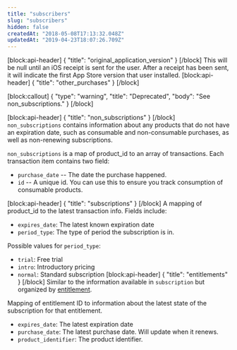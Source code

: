 ```yaml
---
title: "subscribers"
slug: "subscribers"
hidden: false
createdAt: "2018-05-08T17:13:32.048Z"
updatedAt: "2019-04-23T18:07:26.709Z"
---
```

[block:api-header]
{
  "title": "original_application_version"
}
[/block]
This will be null until an iOS receipt is sent for the user. After a receipt has been sent, it will indicate the first App Store version that user installed.
[block:api-header]
{
  "title": "other_purchases"
}
[/block]

[block:callout]
{
  "type": "warning",
  "title": "Deprecated",
  "body": "See non_subscriptions."
}
[/block]

[block:api-header]
{
  "title": "non_subscriptions"
}
[/block]
`non_subscriptions` contains information about any products that do not have an expiration date, such as consumable and non-consumable purchases, as well as non-renewing subscriptions.

`non_subscriptions` is a map of product_id to an array of transactions. Each transaction item contains two field:

- `purchase_date` -- The date the purchase happened.
- `id` -- A unique id. You can use this to ensure you track consumption of consumable products.

[block:api-header]
{
  "title": "subscriptions"
}
[/block]
A mapping of product_id to the latest transaction info. Fields include:

- `expires_date`: The latest known expiration date
- `period_type`: The type of period the subscription is in.

Possible values for `period_type`:
- `trial`: Free trial
- `intro`: Introductory pricing 
- `normal`: Standard subscription
[block:api-header]
{
  "title": "entitlements"
}
[/block]
Similar to the information available in `subscription` but organized by [entitlement](doc:entitlements).

Mapping of entitlement ID to information about the latest state of the subscription for that entitlement.

- `expires_date`: The latest expiration date
- `purchase_date`: The latest purchase date. Will update when it renews.
- `product_identifier`: The product identifier.